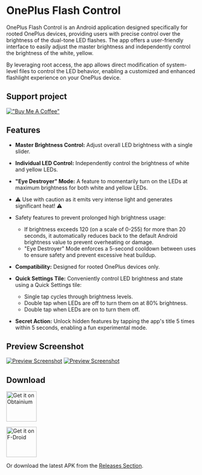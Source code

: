 # OnePlus Flash Control

OnePlus Flash Control is an Android application designed specifically for rooted OnePlus devices, providing users with precise control over the brightness of the dual-tone LED flashes. The app offers a user-friendly interface to easily adjust the master brightness and independently control the brightness of the white, yellow.

By leveraging root access, the app allows direct modification of system-level files to control the LED behavior, enabling a customized and enhanced flashlight experience on your OnePlus device.

## Support project

[!["Buy Me A Coffee"](https://www.buymeacoffee.com/assets/img/custom_images/orange_img.png)](https://buymeacoffee.com/bartixxx32)
## Features

- **Master Brightness Control:** Adjust overall LED brightness with a single slider.
- **Individual LED Control:** Independently control the brightness of white and yellow LEDs.
- **"Eye Destroyer" Mode:** A feature to momentarily turn on the LEDs at maximum brightness for both white and yellow LEDs.
- ⚠️ Use with caution as it emits very intense light and generates significant heat! ⚠️
- Safety features to prevent prolonged high brightness usage:
  - If brightness exceeds 120 (on a scale of 0-255) for more than 20 seconds, it automatically reduces back to the default Android brightness value to prevent overheating or damage.
  - "Eye Destroyer" Mode enforces a 5-second cooldown between uses to ensure safety and prevent excessive heat buildup.

- **Compatibility:** Designed for rooted OnePlus devices only.
- **Quick Settings Tile:** Conveniently control LED brightness and state using a Quick Settings tile:
  - Single tap cycles through brightness levels.
  - Double tap when LEDs are off to turn them on at 80% brightness.
  - Double tap when LEDs are on to turn them off.
- **Secret Action:** Unlock hidden features by tapping the app's title 5 times within 5 seconds, enabling a fun experimental mode.

## Preview Screenshot

[![Preview Screenshot](https://ik.imagekit.io/bartixxx32/ghmirror/tr:w-0.2,r-24/Bartixxx32/Opflashcontrol-app/master/metadata/en-US/images/phoneScreenshots/screenshot1.png)](https://ik.imagekit.io/bartixxx32/ghmirror/Bartixxx32/Opflashcontrol-app/master/metadata/en-US/images/phoneScreenshots/screenshot1.png)
[![Preview Screenshot](https://ik.imagekit.io/bartixxx32/ghmirror/tr:w-0.2,r-24/Bartixxx32/Opflashcontrol-app/master/metadata/en-US/images/phoneScreenshots/screenshot2.png)](https://ik.imagekit.io/bartixxx32/ghmirror/Bartixxx32/Opflashcontrol-app/master/metadata/en-US/images/phoneScreenshots/screenshot2.png)



## Download



[<img src="https://github.com/ImranR98/Obtainium/blob/main/assets/graphics/badge_obtainium.png"
alt="Get it on Obtainium"
height="80">](https://apps.obtainium.imranr.dev/redirect?r=obtainium://app/%7B%22id%22%3A%22com.bartixxx.opflashcontrol%22%2C%22url%22%3A%22https%3A%2F%2Fgithub.com%2FBartixxx32%2FOpflashcontrol-app%22%2C%22author%22%3A%22Bartixxx32%22%2C%22name%22%3A%22OnePlus%20Flash%20Control%22%2C%22preferredApkIndex%22%3A0%2C%22additionalSettings%22%3A%22%7B%5C%22includePrereleases%5C%22%3Atrue%2C%5C%22fallbackToOlderReleases%5C%22%3Atrue%2C%5C%22filterReleaseTitlesByRegEx%5C%22%3A%5C%22%5C%22%2C%5C%22filterReleaseNotesByRegEx%5C%22%3A%5C%22%5C%22%2C%5C%22verifyLatestTag%5C%22%3Afalse%2C%5C%22dontSortReleasesList%5C%22%3Afalse%2C%5C%22useLatestAssetDateAsReleaseDate%5C%22%3Afalse%2C%5C%22releaseTitleAsVersion%5C%22%3Afalse%2C%5C%22trackOnly%5C%22%3Afalse%2C%5C%22versionExtractionRegEx%5C%22%3A%5C%22%5C%22%2C%5C%22matchGroupToUse%5C%22%3A%5C%22%5C%22%2C%5C%22versionDetection%5C%22%3Atrue%2C%5C%22releaseDateAsVersion%5C%22%3Afalse%2C%5C%22useVersionCodeAsOSVersion%5C%22%3Afalse%2C%5C%22apkFilterRegEx%5C%22%3A%5C%22%5C%22%2C%5C%22invertAPKFilter%5C%22%3Afalse%2C%5C%22autoApkFilterByArch%5C%22%3Atrue%2C%5C%22appName%5C%22%3A%5C%22%5C%22%2C%5C%22shizukuPretendToBeGooglePlay%5C%22%3Afalse%2C%5C%22allowInsecure%5C%22%3Afalse%2C%5C%22exemptFromBackgroundUpdates%5C%22%3Afalse%2C%5C%22skipUpdateNotifications%5C%22%3Afalse%2C%5C%22about%5C%22%3A%5C%22%5C%22%2C%5C%22refreshBeforeDownload%5C%22%3Afalse%7D%22%2C%22overrideSource%22%3Anull%7D)

[<img src="https://fdroid.gitlab.io/artwork/badge/get-it-on.png"
alt="Get it on F-Droid"
height="80">](https://f-droid.org/packages/com.bartixxx.opflashcontrol/)

Or download the latest APK from the [Releases Section](https://github.com/Bartixxx32/Opflashcontrol-app/releases/latest).
